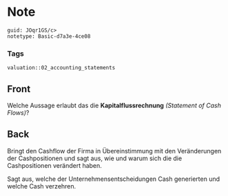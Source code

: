 # Note
```
guid: JOqr1GS/c>
notetype: Basic-d7a3e-4ce08
```

### Tags
```
valuation::02_accounting_statements
```

## Front
<p>Welche Aussage erlaubt das die <b>Kapitalflussrechnung</b>
<i>(Statement of Cash Flows)</i>?

## Back
<p>Bringt den Cashflow der Firma in Übereinstimmung mit den
Veränderungen der Cashpositionen und sagt aus, wie und warum sich
die die Cashpositionen verändert haben.
<p>Sagt aus, welche der Unternehmensentscheidungen Cash generierten
und welche Cash verzehren.
